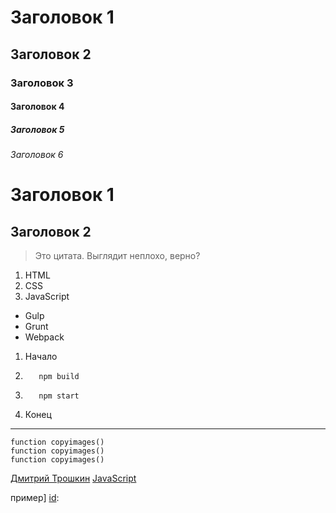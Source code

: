 # Заголовок 1
## Заголовок 2
### Заголовок 3
#### Заголовок 4
##### Заголовок 5
###### Заголовок 6

Заголовок 1
=======

Заголовок 2
-------

> Это цитата.
Выглядит неплохо, верно?

1. HTML
2. CSS
3. JavaScript

* Gulp
* Grunt
* Webpack

1. Начало
2.        npm build
3.        npm start
4. Конец
***
    function copyimages()
    function copyimages()
    function copyimages()
    
[Дмитрий Трошкин](https://vk.com/villainrox)
[JavaScript](https://learn.javascript.ru "Учебник по JavaScript")

пример] [id]:

[id]: http://example.com/ "Необязательная подсказка"

